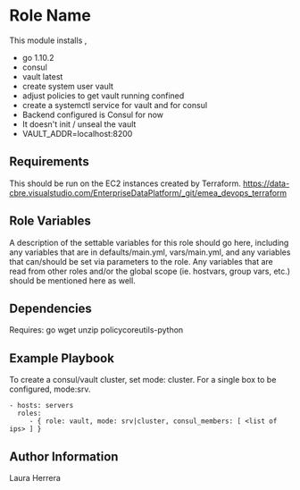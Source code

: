 Role Name
=========

This module installs ,
* go 1.10.2
* consul
* vault latest
* create system user vault
* adjust policies to get vault running confined
* create a systemctl service for vault and for consul
* Backend configured is Consul for now
* It doesn't init / unseal the vault
* VAULT_ADDR=localhost:8200

Requirements
------------

This should be run on the EC2 instances created by Terraform. https://data-cbre.visualstudio.com/EnterpriseDataPlatform/_git/emea_devops_terraform


Role Variables
--------------

A description of the settable variables for this role should go here, including any variables that are in defaults/main.yml, vars/main.yml, and any variables that can/should be set via parameters to the role. Any variables that are read from other roles and/or the global scope (ie. hostvars, group vars, etc.) should be mentioned here as well.

Dependencies
------------

Requires:
  go
  wget
  unzip
  policycoreutils-python

Example Playbook
----------------

To create a consul/vault cluster, set mode: cluster.   For a single box to be configured, mode:srv.

    - hosts: servers
      roles:
         - { role: vault, mode: srv|cluster, consul_members: [ <list of ips> ] }


Author Information
------------------

Laura Herrera
